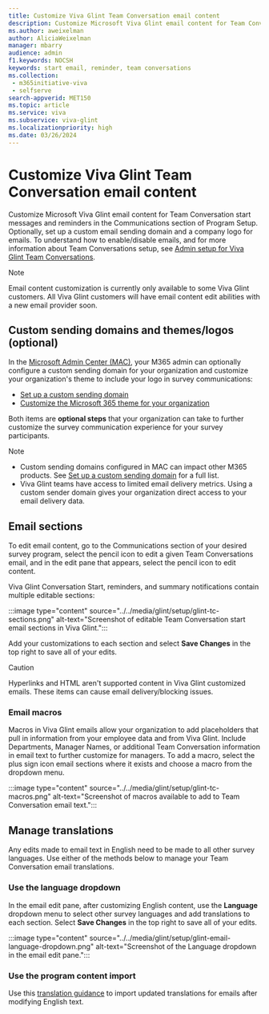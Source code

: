 ```yaml
---
title: Customize Viva Glint Team Conversation email content
description: Customize Microsoft Viva Glint email content for Team Conversation start messages and reminders in the Communications section of Program Setup.
ms.author: aweixelman
author: AliciaWeixelman
manager: mbarry
audience: admin
f1.keywords: NOCSH
keywords: start email, reminder, team conversations
ms.collection: 
 - m365initiative-viva
 - selfserve
search-appverid: MET150
ms.topic: article
ms.service: viva
ms.subservice: viva-glint
ms.localizationpriority: high
ms.date: 03/26/2024
---
```


# Customize Viva Glint Team Conversation email content

Customize Microsoft Viva Glint email content for Team Conversation start messages and reminders in the Communications section of Program Setup. Optionally, set up a custom email sending domain and a company logo for emails. To understand how to enable/disable emails, and for more information about Team Conversations setup, see [Admin setup for Viva Glint Team Conversations](team-conversations-administrator-setup.md).

> [!NOTE]
> Email content customization is currently only available to some Viva Glint customers. All Viva Glint customers will have email content edit abilities with a new email provider soon.

## Custom sending domains and themes/logos (optional)

In the [Microsoft Admin Center (MAC)](https://go.microsoft.com/fwlink/?linkid=2264234), your M365 admin can optionally configure a custom sending domain for your organization and customize your organization's theme to include your logo in survey communications:

- [Set up a custom sending domain](/microsoft-365/admin/email/select-domain-to-use-for-email-from-microsoft-365-products)
- [Customize the Microsoft 365 theme for your organization](/microsoft-365/admin/setup/customize-your-organization-theme)

Both items are **optional steps** that your organization can take to further customize the survey communication experience for your survey participants.

> [!NOTE]
> - Custom sending domains configured in MAC can impact other M365 products. See [Set up a custom sending domain](/microsoft-365/admin/email/select-domain-to-use-for-email-from-microsoft-365-products) for a full list.
> - Viva Glint teams have access to limited email delivery metrics. Using a custom sender domain gives your organization direct access to your email delivery data.

## Email sections

To edit email content, go to the Communications section of your desired survey program, select the pencil icon to edit a given Team Conversations email, and in the edit pane that appears, select the pencil icon to edit content.

Viva Glint Conversation Start, reminders, and summary notifications contain multiple editable sections:

:::image type="content" source="../../media/glint/setup/glint-tc-sections.png" alt-text="Screenshot of editable Team Conversation start email sections in Viva Glint.":::

Add your customizations to each section and select **Save Changes** in the top right to save all of your edits.

> [!CAUTION]
> Hyperlinks and HTML aren't supported content in Viva Glint customized emails. These items can cause email delivery/blocking issues.

### Email macros

Macros in Viva Glint emails allow your organization to add placeholders that pull in information from your employee data and from Viva Glint. Include Departments, Manager Names, or additional Team Conversation information in email text to further customize for managers. To add a macro, select the plus sign icon email sections where it exists and choose a macro from the dropdown menu.

:::image type="content" source="../../media/glint/setup/glint-tc-macros.png" alt-text="Screenshot of macros available to add to Team Conversation email text.":::

## Manage translations

Any edits made to email text in English need to be made to all other survey languages. Use either of the methods below to manage your Team Conversation email translations.

### Use the language dropdown

In the email edit pane, after customizing English content, use the **Language** dropdown menu to select other survey languages and add translations to each section. Select **Save Changes** in the top right to save all of your edits.

:::image type="content" source="../../media/glint/setup/glint-email-language-dropdown.png" alt-text="Screenshot of the Language dropdown in the email edit pane.":::

### Use the program content import

Use this [translation guidance](/setup/language-translations) to import updated translations for emails after modifying English text.
